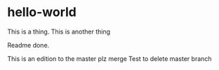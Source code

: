 # hello-world
This is a thing.
This is another thing

Readme done.


This is an edition to the master plz merge
Test to delete master branch
